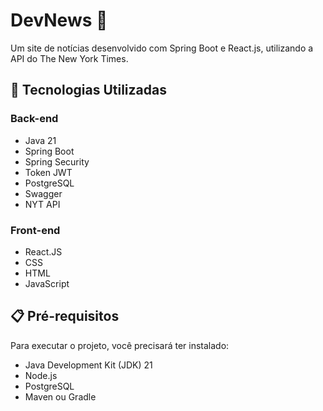 # DevNews 📰

Um site de notícias desenvolvido com Spring Boot e React.js, utilizando a API do The New York Times.

## 🚀 Tecnologias Utilizadas

### Back-end
- Java 21
- Spring Boot
- Spring Security
- Token JWT
- PostgreSQL
- Swagger
- NYT API

### Front-end
- React.JS
- CSS
- HTML
- JavaScript

## 📋 Pré-requisitos

Para executar o projeto, você precisará ter instalado:

- Java Development Kit (JDK) 21
- Node.js
- PostgreSQL
- Maven ou Gradle
